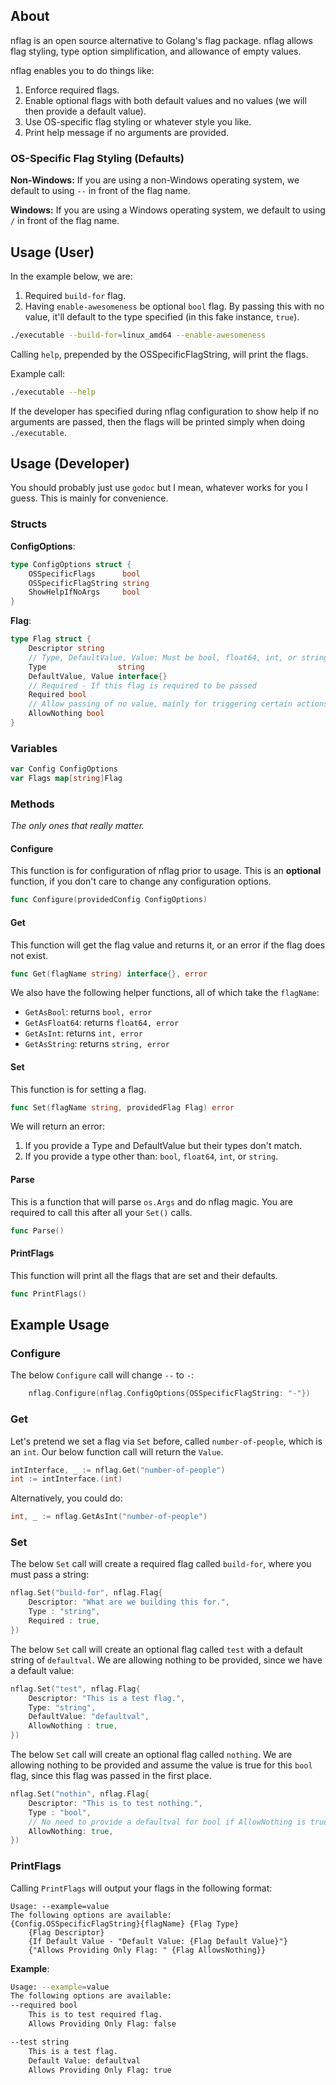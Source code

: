 ## About ##

nflag is an open source alternative to Golang's flag package. nflag allows flag styling, type option simplification, and allowance of empty values.

nflag enables you to do things like:
1. Enforce required flags.
2. Enable optional flags with both default values and no values (we will then provide a default value).
3. Use OS-specific flag styling or whatever style you like.
4. Print help message if no arguments are provided.

### OS-Specific Flag Styling (Defaults) ###

**Non-Windows:** If you are using a non-Windows operating system, we default to using `--` in front of the flag name.

**Windows:** If you are using a Windows operating system, we default to using `/` in front of the flag name.

## Usage (User) ##

In the example below, we are:

1. Required `build-for` flag.
2. Having `enable-awesomeness` be optional `bool` flag. By passing this with no value, it'll default to the type specified (in this fake instance, `true`).

``` bash
./executable --build-for=linux_amd64 --enable-awesomeness
```

Calling `help`, prepended by the OSSpecificFlagString, will print the flags.

Example call:

``` bash
./executable --help
```

If the developer has specified during nflag configuration to show help if no arguments are passed, then the flags will be printed simply when doing `./executable`.

## Usage (Developer) ##

You should probably just use `godoc` but I mean, whatever works for you I guess. This is mainly for convenience.

### Structs ###

**ConfigOptions**:

``` go
type ConfigOptions struct {
    OSSpecificFlags      bool
    OSSpecificFlagString string
    ShowHelpIfNoArgs     bool
}
```

**Flag**:

``` go
type Flag struct {
    Descriptor string
    // Type, DefaultValue, Value: Must be bool, float64, int, or string
    Type                string
    DefaultValue, Value interface{}
    // Required - If this flag is required to be passed
    Required bool
    // Allow passing of no value, mainly for triggering certain actions
    AllowNothing bool
}

```

### Variables ###

``` go
var Config ConfigOptions
var Flags map[string]Flag
```

### Methods ###

*The only ones that really matter.*

#### Configure ####

This function is for configuration of nflag prior to usage. This is an **optional** function, if you don't care to change any configuration options.

``` go
func Configure(providedConfig ConfigOptions)
```

#### Get ####

This function will get the flag value and returns it, or an error if the flag does not exist.

``` go
func Get(flagName string) interface{}, error
```

We also have the following helper functions, all of which take the `flagName`:

- `GetAsBool`: returns `bool, error`
- `GetAsFloat64`: returns `float64, error`
- `GetAsInt`: returns `int, error`
- `GetAsString`: returns `string, error`

#### Set ####

This function is for setting a flag.

``` go
func Set(flagName string, providedFlag Flag) error
```

We will return an error:
1. If you provide a Type and DefaultValue but their types don't match.
2. If you provide a type other than: `bool`, `float64`, `int`, or `string`.

#### Parse ####

This is a function that will parse `os.Args` and do nflag magic. You are required to call this after all your `Set()` calls.

``` go
func Parse()
```

#### PrintFlags ####

This function will print all the flags that are set and their defaults.

``` go
func PrintFlags()
```

## Example Usage ##

### Configure ###

The below `Configure` call will change `--` to `-`:

``` go
    nflag.Configure(nflag.ConfigOptions{OSSpecificFlagString: "-"})
```

### Get ###

Let's pretend we set a flag via `Set` before, called `number-of-people`, which is an `int`. Our below function call will return the `Value`.

``` go
intInterface, _ := nflag.Get("number-of-people")
int := intInterface.(int)
```

Alternatively, you could do:

``` go
int, _ := nflag.GetAsInt("number-of-people")
```

### Set ###

The below `Set` call will create a required flag called `build-for`, where you must pass a string:

``` go
nflag.Set("build-for", nflag.Flag{
    Descriptor: "What are we building this for.",
    Type : "string",
    Required : true,
})
```

The below `Set` call will create an optional flag called `test` with a default string of `defaultval`. We are allowing nothing to be provided, since we have a default value:

``` go
nflag.Set("test", nflag.Flag{
    Descriptor: "This is a test flag.",
    Type: "string",
    DefaultValue: "defaultval",
    AllowNothing : true,
})
```

The below `Set` call will create an optional flag called `nothing`. We are allowing nothing to be provided and assume the value is true for this `bool` flag, since this flag was passed in the first place.

``` go
nflag.Set("nothin", nflag.Flag{
    Descriptor: "This is to test nothing.",
    Type : "bool",
    // No need to provide a defaultval for bool if AllowNothing is true
    AllowNothing: true,
})
```

### PrintFlags ###

Calling `PrintFlags` will output your flags in the following format:

```
Usage: --example=value
The following options are available:
{Config.OSSpecificFlagString}{flagName} {Flag Type}
    {Flag Descriptor}
    {If Default Value - "Default Value: {Flag Default Value}"}
    {"Allows Providing Only Flag: " {Flag AllowsNothing}}
```

**Example**:

``` bash
Usage: --example=value
The following options are available:
--required bool
	This is to test required flag.
	Allows Providing Only Flag: false

--test string
	This is a test flag.
	Default Value: defaultval
	Allows Providing Only Flag: true
```